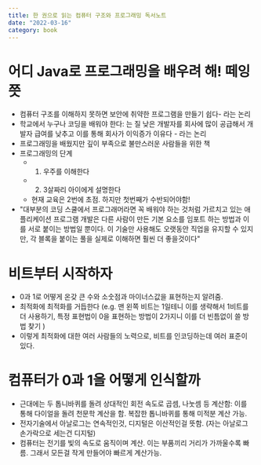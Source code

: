 ```yaml
---
title: 한 권으로 읽는 컴퓨터 구조와 프로그래밍 독서노트
date: "2022-03-16"
category: book
---
```


# 어디 Java로 프로그래밍을 배우려 해! 떼잉 쯧

- 컴퓨터 구조를 이해하지 못하면 보안에 취약한 프로그램을 만들기 쉽다- 라는 논리
- 학교에서 누구나 코딩을 배워야 한다: 는 질 낮은 개발자를 회사에 많이 공급해서 개발자 급여를 낮추고 이를 통해 회사가 이익증가 이유다 - 라는 논리
- 프로그래밍을 배웠지만 깊이 부족으로 불만스러운 사람들을 위한 책
- 프로그래밍의 단계
  - 1. 우주를 이해한다
  - 2. 3살짜리 아이에게 설명한다
  - 현재 교육은 2번에 초점. 하지만 첫번째가 수반되어야함!
- "대부분의 코딩 스쿨에서 프로그래머라면 꼭 배워야 하는 것처럼 가르치고 있는 애플리케이션 프로그램 개발은 다른 사람이 만든 기본 요소를 임포트 하는 방법과 이를 서로 붙이는 방법일 뿐이다. 이 기술만 사용해도 오랫동안 직업을 유지할 수 있지만, 각 블록을 붙이는 풀을 실제로 이해하면 훨씬 더 좋을것이다"

# 비트부터 시작하자

- 0과 1로 어떻게 온갖 큰 수와 소숫점과 마이너스값을 표현하는지 알려줌.
- 최적화에 최적화를 거듭한다 (e.g. 맨 왼쪽 비트는 1일테니 이를 생략해서 1비트를 더 사용하기, 특정 표현법이 0을 표현하는 방법이 2가지니 이를 더 빈틈없이 쓸 방법 찾기
  )
- 이렇게 최적화에 대한 여러 사람들의 노력으로, 비트를 인코딩하는데 여러 표준이 있다.

# 컴퓨터가 0과 1을 어떻게 인식할까

- 근대에는 두 톱니바퀴를 돌려 상대적인 회전 속도로 곱셈, 나눗셈 등 계산함: 이를 통해 다이얼을 돌려 천문학 계산을 함. 복잡한 톱니바퀴를 통해 미적분 계산 가능.
- 전자기술에서 아날로그는 연속적인것, 디지털은 이산적인걸 뜻함. (자는 아날로그 손가락으로 세는건 디지털)
- 컴퓨터는 전기를 빛의 속도로 움직이며 계산. 이는 부품끼리 거리가 가까울수록 빠름. 그래서 모든걸 작게 만들어야 빠르게 계산가능.
